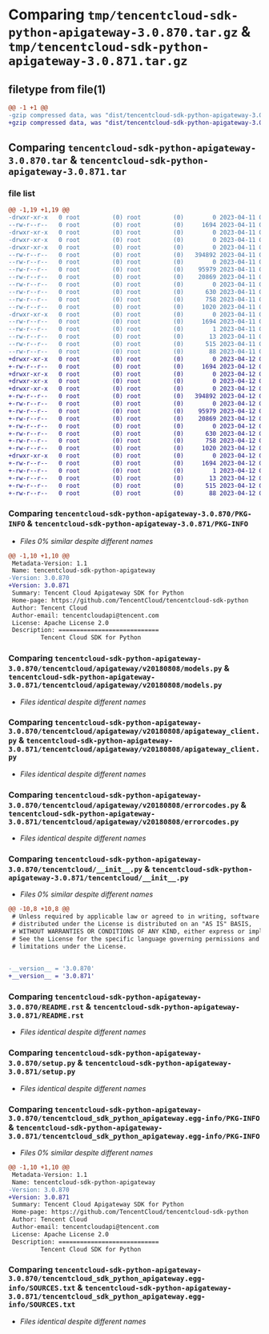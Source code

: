 # Comparing `tmp/tencentcloud-sdk-python-apigateway-3.0.870.tar.gz` & `tmp/tencentcloud-sdk-python-apigateway-3.0.871.tar.gz`

## filetype from file(1)

```diff
@@ -1 +1 @@
-gzip compressed data, was "dist/tencentcloud-sdk-python-apigateway-3.0.870.tar", last modified: Tue Apr 11 03:19:43 2023, max compression
+gzip compressed data, was "dist/tencentcloud-sdk-python-apigateway-3.0.871.tar", last modified: Wed Apr 12 00:15:26 2023, max compression
```

## Comparing `tencentcloud-sdk-python-apigateway-3.0.870.tar` & `tencentcloud-sdk-python-apigateway-3.0.871.tar`

### file list

```diff
@@ -1,19 +1,19 @@
-drwxr-xr-x   0 root         (0) root         (0)        0 2023-04-11 03:19:43.000000 tencentcloud-sdk-python-apigateway-3.0.870/
--rw-r--r--   0 root         (0) root         (0)     1694 2023-04-11 03:19:43.000000 tencentcloud-sdk-python-apigateway-3.0.870/PKG-INFO
-drwxr-xr-x   0 root         (0) root         (0)        0 2023-04-11 03:19:43.000000 tencentcloud-sdk-python-apigateway-3.0.870/tencentcloud/
-drwxr-xr-x   0 root         (0) root         (0)        0 2023-04-11 03:19:43.000000 tencentcloud-sdk-python-apigateway-3.0.870/tencentcloud/apigateway/
-drwxr-xr-x   0 root         (0) root         (0)        0 2023-04-11 03:19:43.000000 tencentcloud-sdk-python-apigateway-3.0.870/tencentcloud/apigateway/v20180808/
--rw-r--r--   0 root         (0) root         (0)   394892 2023-04-11 03:19:43.000000 tencentcloud-sdk-python-apigateway-3.0.870/tencentcloud/apigateway/v20180808/models.py
--rw-r--r--   0 root         (0) root         (0)        0 2023-04-11 03:19:43.000000 tencentcloud-sdk-python-apigateway-3.0.870/tencentcloud/apigateway/v20180808/__init__.py
--rw-r--r--   0 root         (0) root         (0)    95979 2023-04-11 03:19:43.000000 tencentcloud-sdk-python-apigateway-3.0.870/tencentcloud/apigateway/v20180808/apigateway_client.py
--rw-r--r--   0 root         (0) root         (0)    20869 2023-04-11 03:19:43.000000 tencentcloud-sdk-python-apigateway-3.0.870/tencentcloud/apigateway/v20180808/errorcodes.py
--rw-r--r--   0 root         (0) root         (0)        0 2023-04-11 03:19:43.000000 tencentcloud-sdk-python-apigateway-3.0.870/tencentcloud/apigateway/__init__.py
--rw-r--r--   0 root         (0) root         (0)      630 2023-04-11 03:19:43.000000 tencentcloud-sdk-python-apigateway-3.0.870/tencentcloud/__init__.py
--rw-r--r--   0 root         (0) root         (0)      758 2023-04-11 03:19:43.000000 tencentcloud-sdk-python-apigateway-3.0.870/README.rst
--rw-r--r--   0 root         (0) root         (0)     1020 2023-04-11 03:19:43.000000 tencentcloud-sdk-python-apigateway-3.0.870/setup.py
-drwxr-xr-x   0 root         (0) root         (0)        0 2023-04-11 03:19:43.000000 tencentcloud-sdk-python-apigateway-3.0.870/tencentcloud_sdk_python_apigateway.egg-info/
--rw-r--r--   0 root         (0) root         (0)     1694 2023-04-11 03:19:43.000000 tencentcloud-sdk-python-apigateway-3.0.870/tencentcloud_sdk_python_apigateway.egg-info/PKG-INFO
--rw-r--r--   0 root         (0) root         (0)        1 2023-04-11 03:19:43.000000 tencentcloud-sdk-python-apigateway-3.0.870/tencentcloud_sdk_python_apigateway.egg-info/dependency_links.txt
--rw-r--r--   0 root         (0) root         (0)       13 2023-04-11 03:19:43.000000 tencentcloud-sdk-python-apigateway-3.0.870/tencentcloud_sdk_python_apigateway.egg-info/top_level.txt
--rw-r--r--   0 root         (0) root         (0)      515 2023-04-11 03:19:43.000000 tencentcloud-sdk-python-apigateway-3.0.870/tencentcloud_sdk_python_apigateway.egg-info/SOURCES.txt
--rw-r--r--   0 root         (0) root         (0)       88 2023-04-11 03:19:43.000000 tencentcloud-sdk-python-apigateway-3.0.870/setup.cfg
+drwxr-xr-x   0 root         (0) root         (0)        0 2023-04-12 00:15:26.000000 tencentcloud-sdk-python-apigateway-3.0.871/
+-rw-r--r--   0 root         (0) root         (0)     1694 2023-04-12 00:15:26.000000 tencentcloud-sdk-python-apigateway-3.0.871/PKG-INFO
+drwxr-xr-x   0 root         (0) root         (0)        0 2023-04-12 00:15:26.000000 tencentcloud-sdk-python-apigateway-3.0.871/tencentcloud/
+drwxr-xr-x   0 root         (0) root         (0)        0 2023-04-12 00:15:26.000000 tencentcloud-sdk-python-apigateway-3.0.871/tencentcloud/apigateway/
+drwxr-xr-x   0 root         (0) root         (0)        0 2023-04-12 00:15:26.000000 tencentcloud-sdk-python-apigateway-3.0.871/tencentcloud/apigateway/v20180808/
+-rw-r--r--   0 root         (0) root         (0)   394892 2023-04-12 00:15:26.000000 tencentcloud-sdk-python-apigateway-3.0.871/tencentcloud/apigateway/v20180808/models.py
+-rw-r--r--   0 root         (0) root         (0)        0 2023-04-12 00:15:26.000000 tencentcloud-sdk-python-apigateway-3.0.871/tencentcloud/apigateway/v20180808/__init__.py
+-rw-r--r--   0 root         (0) root         (0)    95979 2023-04-12 00:15:26.000000 tencentcloud-sdk-python-apigateway-3.0.871/tencentcloud/apigateway/v20180808/apigateway_client.py
+-rw-r--r--   0 root         (0) root         (0)    20869 2023-04-12 00:15:26.000000 tencentcloud-sdk-python-apigateway-3.0.871/tencentcloud/apigateway/v20180808/errorcodes.py
+-rw-r--r--   0 root         (0) root         (0)        0 2023-04-12 00:15:26.000000 tencentcloud-sdk-python-apigateway-3.0.871/tencentcloud/apigateway/__init__.py
+-rw-r--r--   0 root         (0) root         (0)      630 2023-04-12 00:15:26.000000 tencentcloud-sdk-python-apigateway-3.0.871/tencentcloud/__init__.py
+-rw-r--r--   0 root         (0) root         (0)      758 2023-04-12 00:15:26.000000 tencentcloud-sdk-python-apigateway-3.0.871/README.rst
+-rw-r--r--   0 root         (0) root         (0)     1020 2023-04-12 00:15:26.000000 tencentcloud-sdk-python-apigateway-3.0.871/setup.py
+drwxr-xr-x   0 root         (0) root         (0)        0 2023-04-12 00:15:26.000000 tencentcloud-sdk-python-apigateway-3.0.871/tencentcloud_sdk_python_apigateway.egg-info/
+-rw-r--r--   0 root         (0) root         (0)     1694 2023-04-12 00:15:26.000000 tencentcloud-sdk-python-apigateway-3.0.871/tencentcloud_sdk_python_apigateway.egg-info/PKG-INFO
+-rw-r--r--   0 root         (0) root         (0)        1 2023-04-12 00:15:26.000000 tencentcloud-sdk-python-apigateway-3.0.871/tencentcloud_sdk_python_apigateway.egg-info/dependency_links.txt
+-rw-r--r--   0 root         (0) root         (0)       13 2023-04-12 00:15:26.000000 tencentcloud-sdk-python-apigateway-3.0.871/tencentcloud_sdk_python_apigateway.egg-info/top_level.txt
+-rw-r--r--   0 root         (0) root         (0)      515 2023-04-12 00:15:26.000000 tencentcloud-sdk-python-apigateway-3.0.871/tencentcloud_sdk_python_apigateway.egg-info/SOURCES.txt
+-rw-r--r--   0 root         (0) root         (0)       88 2023-04-12 00:15:26.000000 tencentcloud-sdk-python-apigateway-3.0.871/setup.cfg
```

### Comparing `tencentcloud-sdk-python-apigateway-3.0.870/PKG-INFO` & `tencentcloud-sdk-python-apigateway-3.0.871/PKG-INFO`

 * *Files 0% similar despite different names*

```diff
@@ -1,10 +1,10 @@
 Metadata-Version: 1.1
 Name: tencentcloud-sdk-python-apigateway
-Version: 3.0.870
+Version: 3.0.871
 Summary: Tencent Cloud Apigateway SDK for Python
 Home-page: https://github.com/TencentCloud/tencentcloud-sdk-python
 Author: Tencent Cloud
 Author-email: tencentcloudapi@tencent.com
 License: Apache License 2.0
 Description: ============================
         Tencent Cloud SDK for Python
```

### Comparing `tencentcloud-sdk-python-apigateway-3.0.870/tencentcloud/apigateway/v20180808/models.py` & `tencentcloud-sdk-python-apigateway-3.0.871/tencentcloud/apigateway/v20180808/models.py`

 * *Files identical despite different names*

### Comparing `tencentcloud-sdk-python-apigateway-3.0.870/tencentcloud/apigateway/v20180808/apigateway_client.py` & `tencentcloud-sdk-python-apigateway-3.0.871/tencentcloud/apigateway/v20180808/apigateway_client.py`

 * *Files identical despite different names*

### Comparing `tencentcloud-sdk-python-apigateway-3.0.870/tencentcloud/apigateway/v20180808/errorcodes.py` & `tencentcloud-sdk-python-apigateway-3.0.871/tencentcloud/apigateway/v20180808/errorcodes.py`

 * *Files identical despite different names*

### Comparing `tencentcloud-sdk-python-apigateway-3.0.870/tencentcloud/__init__.py` & `tencentcloud-sdk-python-apigateway-3.0.871/tencentcloud/__init__.py`

 * *Files 0% similar despite different names*

```diff
@@ -10,8 +10,8 @@
 # Unless required by applicable law or agreed to in writing, software
 # distributed under the License is distributed on an "AS IS" BASIS,
 # WITHOUT WARRANTIES OR CONDITIONS OF ANY KIND, either express or implied.
 # See the License for the specific language governing permissions and
 # limitations under the License.
 
 
-__version__ = '3.0.870'
+__version__ = '3.0.871'
```

### Comparing `tencentcloud-sdk-python-apigateway-3.0.870/README.rst` & `tencentcloud-sdk-python-apigateway-3.0.871/README.rst`

 * *Files identical despite different names*

### Comparing `tencentcloud-sdk-python-apigateway-3.0.870/setup.py` & `tencentcloud-sdk-python-apigateway-3.0.871/setup.py`

 * *Files identical despite different names*

### Comparing `tencentcloud-sdk-python-apigateway-3.0.870/tencentcloud_sdk_python_apigateway.egg-info/PKG-INFO` & `tencentcloud-sdk-python-apigateway-3.0.871/tencentcloud_sdk_python_apigateway.egg-info/PKG-INFO`

 * *Files 0% similar despite different names*

```diff
@@ -1,10 +1,10 @@
 Metadata-Version: 1.1
 Name: tencentcloud-sdk-python-apigateway
-Version: 3.0.870
+Version: 3.0.871
 Summary: Tencent Cloud Apigateway SDK for Python
 Home-page: https://github.com/TencentCloud/tencentcloud-sdk-python
 Author: Tencent Cloud
 Author-email: tencentcloudapi@tencent.com
 License: Apache License 2.0
 Description: ============================
         Tencent Cloud SDK for Python
```

### Comparing `tencentcloud-sdk-python-apigateway-3.0.870/tencentcloud_sdk_python_apigateway.egg-info/SOURCES.txt` & `tencentcloud-sdk-python-apigateway-3.0.871/tencentcloud_sdk_python_apigateway.egg-info/SOURCES.txt`

 * *Files identical despite different names*

